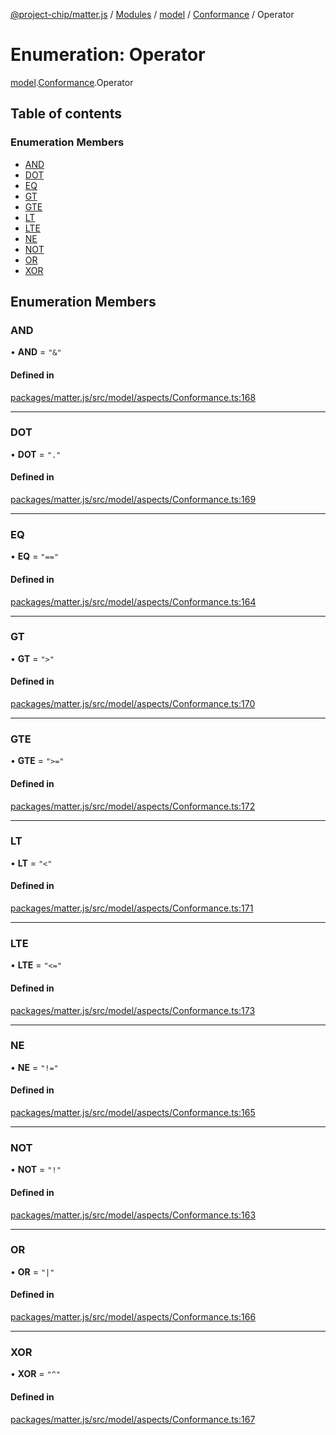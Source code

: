 [@project-chip/matter.js](../README.md) / [Modules](../modules.md) / [model](../modules/model.md) / [Conformance](../modules/model.Conformance.md) / Operator

# Enumeration: Operator

[model](../modules/model.md).[Conformance](../modules/model.Conformance.md).Operator

## Table of contents

### Enumeration Members

- [AND](model.Conformance.Operator.md#and)
- [DOT](model.Conformance.Operator.md#dot)
- [EQ](model.Conformance.Operator.md#eq)
- [GT](model.Conformance.Operator.md#gt)
- [GTE](model.Conformance.Operator.md#gte)
- [LT](model.Conformance.Operator.md#lt)
- [LTE](model.Conformance.Operator.md#lte)
- [NE](model.Conformance.Operator.md#ne)
- [NOT](model.Conformance.Operator.md#not)
- [OR](model.Conformance.Operator.md#or)
- [XOR](model.Conformance.Operator.md#xor)

## Enumeration Members

### AND

• **AND** = ``"&"``

#### Defined in

[packages/matter.js/src/model/aspects/Conformance.ts:168](https://github.com/project-chip/matter.js/blob/e87b236f/packages/matter.js/src/model/aspects/Conformance.ts#L168)

___

### DOT

• **DOT** = ``"."``

#### Defined in

[packages/matter.js/src/model/aspects/Conformance.ts:169](https://github.com/project-chip/matter.js/blob/e87b236f/packages/matter.js/src/model/aspects/Conformance.ts#L169)

___

### EQ

• **EQ** = ``"=="``

#### Defined in

[packages/matter.js/src/model/aspects/Conformance.ts:164](https://github.com/project-chip/matter.js/blob/e87b236f/packages/matter.js/src/model/aspects/Conformance.ts#L164)

___

### GT

• **GT** = ``">"``

#### Defined in

[packages/matter.js/src/model/aspects/Conformance.ts:170](https://github.com/project-chip/matter.js/blob/e87b236f/packages/matter.js/src/model/aspects/Conformance.ts#L170)

___

### GTE

• **GTE** = ``">="``

#### Defined in

[packages/matter.js/src/model/aspects/Conformance.ts:172](https://github.com/project-chip/matter.js/blob/e87b236f/packages/matter.js/src/model/aspects/Conformance.ts#L172)

___

### LT

• **LT** = ``"<"``

#### Defined in

[packages/matter.js/src/model/aspects/Conformance.ts:171](https://github.com/project-chip/matter.js/blob/e87b236f/packages/matter.js/src/model/aspects/Conformance.ts#L171)

___

### LTE

• **LTE** = ``"<="``

#### Defined in

[packages/matter.js/src/model/aspects/Conformance.ts:173](https://github.com/project-chip/matter.js/blob/e87b236f/packages/matter.js/src/model/aspects/Conformance.ts#L173)

___

### NE

• **NE** = ``"!="``

#### Defined in

[packages/matter.js/src/model/aspects/Conformance.ts:165](https://github.com/project-chip/matter.js/blob/e87b236f/packages/matter.js/src/model/aspects/Conformance.ts#L165)

___

### NOT

• **NOT** = ``"!"``

#### Defined in

[packages/matter.js/src/model/aspects/Conformance.ts:163](https://github.com/project-chip/matter.js/blob/e87b236f/packages/matter.js/src/model/aspects/Conformance.ts#L163)

___

### OR

• **OR** = ``"|"``

#### Defined in

[packages/matter.js/src/model/aspects/Conformance.ts:166](https://github.com/project-chip/matter.js/blob/e87b236f/packages/matter.js/src/model/aspects/Conformance.ts#L166)

___

### XOR

• **XOR** = ``"^"``

#### Defined in

[packages/matter.js/src/model/aspects/Conformance.ts:167](https://github.com/project-chip/matter.js/blob/e87b236f/packages/matter.js/src/model/aspects/Conformance.ts#L167)
